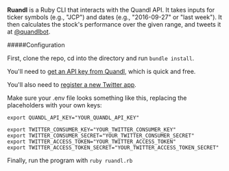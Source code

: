 **Ruandl** is a Ruby CLI that interacts with the Quandl API. It takes inputs for ticker symbols (e.g., "JCP") and dates (e.g., "2016-09-27" or "last week"). It then calculates the stock's performance over the given range, and tweets it at [@quandlbot](https://twitter.com/quandlbot).

#####Configuration

First, clone the repo, cd into the directory and run `bundle install`.

You'll need to [get an API key from Quandl](https://www.quandl.com/docs/api), which is quick and free.

You'll also need to [register a new Twitter app](https://apps.twitter.com/).

Make sure your .env file looks something like this, replacing the placeholders with your own keys:

```
export QUANDL_API_KEY="YOUR_QUANDL_API_KEY"

export TWITTER_CONSUMER_KEY="YOUR_TWITTER_CONSUMER_KEY"
export TWITTER_CONSUMER_SECRET="YOUR_TWITTER_CONSUMER_SECRET"
export TWITTER_ACCESS_TOKEN="YOUR_TWITTER_ACCESS_TOKEN"
export TWITTER_ACCESS_TOKEN_SECRET="YOUR_TWITTER_ACCESS_TOKEN_SECRET"
```

Finally, run the program with `ruby ruandl.rb`
